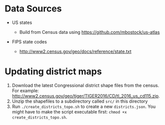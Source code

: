 # Data Sources

* US states
    * Build from Census data using https://github.com/mbostock/us-atlas

* FIPS state codes
    * http://www2.census.gov/geo/docs/reference/state.txt

# Updating district maps
1. Download the latest Congressional district shape files from the census. For example: http://www2.census.gov/geo/tiger/TIGER2016/CD/tl_2016_us_cd115.zip.
2. Unzip the shapefiles to a subdirectory called `src/` in this directory
2. Run `./create_districts_topo.sh` to create a new `districts.json`. You might have to make the script executable first: `chmod +x create_districts_topo.sh`.
